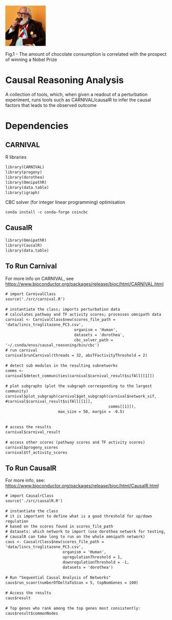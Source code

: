 <p align="left">
  <img alt="chocolate" src="img/chocolate.jpeg" width="25%" height="25%">
  <figcaption> Fig.1 - The amount of chocolate consumption is correlated with the prospect of winning a Nobel Prize </figcaption>
</p>

# Causal Reasoning Analysis 

A collection of tools, which, when given a readout of a perturbation experiment, runs tools such as CARNIVAL/causalR to infer the causal factors that leads to the observed outcome

# Dependencies


## CARNIVAL
R libraries
```
library(CARNIVAL)
library(progeny)
library(dorothea)
library(OmnipathR)
library(data.table)
library(igraph) 
```


CBC solver (for integer linear programming) optimisation
```
conda install -c conda-forge coincbc
```

## CausalR 

```
library(OmnipathR)
library(CausalR)
library(data.table)
```

## To Run Carnival

For more info on CARNIVAL, see https://www.bioconductor.org/packages/release/bioc/html/CARNIVAL.html

```
# import CarnivalClass
source('./src/carnival.R')

# instantiate the class; imports perturbation data
# calculates pathway and TF activity scores; processes omnipath data
carnival <- CarnivalClass$new(scores_file_path = 'data/lincs_troglitazone_PC3.csv',
                              organism = 'Human',
                              datasets = 'dorothea',
                              cbc_solver_path = '~/.conda/envs/causal_reasoning/bin/cbc')
# run carnival
carnival$runCarnival(threads = 32, absTFactivityThreshold = 2)

# detect sub modules in the resulting subnetworks
comms <- carnival$detect_communities(carnival$carnival_result$sifAll[[1]])

# plot subgraphs (plot the subgraph corresponding to the largest community)
carnival$plot_subgraph(carnival$get_subgraph(carnival$network_sif, #carnival$carnival_result$sifAll[[1]],
                                             comms[[1]]),
                       max_size = 50, margin = -0.5)


# access the results
carnival$carnival_result

# access other scores (pathway scores and TF activity scores)
carnival$progeny_scores
carnival$tf_activity_scores
```

## To Run CausalR 

For more info, see: https://www.bioconductor.org/packages/release/bioc/html/CausalR.html

```
# import CausalrClass
source('./src/causalR.R')

# instantiate the class
# it is important to define what is a good threshold for up/down regulation 
# based on the scores found in scores_file_path 
# datasets: which network to import (use dorothea network for testing, 
# causalR can take long to run on the whole omnipath network)
caus <- CausalrClass$new(scores_file_path = 'data/lincs_troglitazone_PC3.csv', 
                         organism = 'Human', 
                         upregulationThreshold = 1,
                         downregulationThreshold = -1,
                         datasets = 'dorothea') 

# Run "Sequential Causal Analysis of Networks" 
caus$run_scanr(numberOfDeltaToScan = 5, topNumGenes = 100)

# Access the results
caus$result

# Top genes who rank among the top genes most consistently:
caus$result$commonNodes

```






